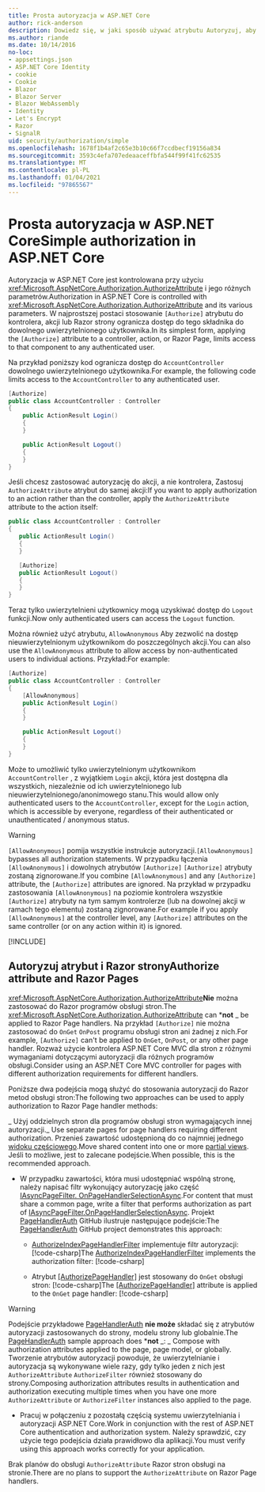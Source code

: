 ```yaml
---
title: Prosta autoryzacja w ASP.NET Core
author: rick-anderson
description: Dowiedz się, w jaki sposób używać atrybutu Autoryzuj, aby ograniczyć dostęp do kontrolerów ASP.NET Core i akcji.
ms.author: riande
ms.date: 10/14/2016
no-loc:
- appsettings.json
- ASP.NET Core Identity
- cookie
- Cookie
- Blazor
- Blazor Server
- Blazor WebAssembly
- Identity
- Let's Encrypt
- Razor
- SignalR
uid: security/authorization/simple
ms.openlocfilehash: 1678f1b4af2c65e3b10c66f7ccdbecf19156a834
ms.sourcegitcommit: 3593c4efa707edeaaceffbfa544f99f41fc62535
ms.translationtype: MT
ms.contentlocale: pl-PL
ms.lasthandoff: 01/04/2021
ms.locfileid: "97865567"
---
```

# <a name="simple-authorization-in-aspnet-core"></a><span data-ttu-id="ffc94-103">Prosta autoryzacja w ASP.NET Core</span><span class="sxs-lookup"><span data-stu-id="ffc94-103">Simple authorization in ASP.NET Core</span></span>

<a name="security-authorization-simple"></a>

<span data-ttu-id="ffc94-104">Autoryzacja w ASP.NET Core jest kontrolowana przy użyciu <xref:Microsoft.AspNetCore.Authorization.AuthorizeAttribute> i jego różnych parametrów.</span><span class="sxs-lookup"><span data-stu-id="ffc94-104">Authorization in ASP.NET Core is controlled with <xref:Microsoft.AspNetCore.Authorization.AuthorizeAttribute> and its various parameters.</span></span> <span data-ttu-id="ffc94-105">W najprostszej postaci stosowanie `[Authorize]` atrybutu do kontrolera, akcji lub Razor strony ogranicza dostęp do tego składnika do dowolnego uwierzytelnionego użytkownika.</span><span class="sxs-lookup"><span data-stu-id="ffc94-105">In its simplest form, applying the `[Authorize]` attribute to a controller, action, or Razor Page, limits access to that component to any authenticated user.</span></span>

<span data-ttu-id="ffc94-106">Na przykład poniższy kod ogranicza dostęp do `AccountController` dowolnego uwierzytelnionego użytkownika.</span><span class="sxs-lookup"><span data-stu-id="ffc94-106">For example, the following code limits access to the `AccountController` to any authenticated user.</span></span>

```csharp
[Authorize]
public class AccountController : Controller
{
    public ActionResult Login()
    {
    }

    public ActionResult Logout()
    {
    }
}
```

<span data-ttu-id="ffc94-107">Jeśli chcesz zastosować autoryzację do akcji, a nie kontrolera, Zastosuj `AuthorizeAttribute` atrybut do samej akcji:</span><span class="sxs-lookup"><span data-stu-id="ffc94-107">If you want to apply authorization to an action rather than the controller, apply the `AuthorizeAttribute` attribute to the action itself:</span></span>

```csharp
public class AccountController : Controller
{
   public ActionResult Login()
   {
   }

   [Authorize]
   public ActionResult Logout()
   {
   }
}
```

<span data-ttu-id="ffc94-108">Teraz tylko uwierzytelnieni użytkownicy mogą uzyskiwać dostęp do `Logout` funkcji.</span><span class="sxs-lookup"><span data-stu-id="ffc94-108">Now only authenticated users can access the `Logout` function.</span></span>

<span data-ttu-id="ffc94-109">Można również użyć atrybutu, `AllowAnonymous` Aby zezwolić na dostęp nieuwierzytelnionym użytkownikom do poszczególnych akcji.</span><span class="sxs-lookup"><span data-stu-id="ffc94-109">You can also use the `AllowAnonymous` attribute to allow access by non-authenticated users to individual actions.</span></span> <span data-ttu-id="ffc94-110">Przykład:</span><span class="sxs-lookup"><span data-stu-id="ffc94-110">For example:</span></span>

```csharp
[Authorize]
public class AccountController : Controller
{
    [AllowAnonymous]
    public ActionResult Login()
    {
    }

    public ActionResult Logout()
    {
    }
}
```

<span data-ttu-id="ffc94-111">Może to umożliwić tylko uwierzytelnionym użytkownikom `AccountController` , z wyjątkiem `Login` akcji, która jest dostępna dla wszystkich, niezależnie od ich uwierzytelnionego lub nieuwierzytelnionego/anonimowego stanu.</span><span class="sxs-lookup"><span data-stu-id="ffc94-111">This would allow only authenticated users to the `AccountController`, except for the `Login` action, which is accessible by everyone, regardless of their authenticated or unauthenticated / anonymous status.</span></span>

> [!WARNING]
> <span data-ttu-id="ffc94-112">`[AllowAnonymous]` pomija wszystkie instrukcje autoryzacji.</span><span class="sxs-lookup"><span data-stu-id="ffc94-112">`[AllowAnonymous]` bypasses all authorization statements.</span></span> <span data-ttu-id="ffc94-113">W przypadku łączenia `[AllowAnonymous]` i dowolnych atrybutów `[Authorize]` `[Authorize]` atrybuty zostaną zignorowane.</span><span class="sxs-lookup"><span data-stu-id="ffc94-113">If you combine `[AllowAnonymous]` and any `[Authorize]` attribute, the `[Authorize]` attributes are ignored.</span></span> <span data-ttu-id="ffc94-114">Na przykład w przypadku zastosowania `[AllowAnonymous]` na poziomie kontrolera wszystkie `[Authorize]` atrybuty na tym samym kontrolerze (lub na dowolnej akcji w ramach tego elementu) zostaną zignorowane.</span><span class="sxs-lookup"><span data-stu-id="ffc94-114">For example if you apply `[AllowAnonymous]` at the controller level, any `[Authorize]` attributes on the same controller (or on any action within it) is ignored.</span></span>

[!INCLUDE[](~/includes/requireAuth.md)]

<a name="aarp"></a>

## <a name="authorize-attribute-and-no-locrazor-pages"></a><span data-ttu-id="ffc94-115">Autoryzuj atrybut i Razor strony</span><span class="sxs-lookup"><span data-stu-id="ffc94-115">Authorize attribute and Razor Pages</span></span>

<span data-ttu-id="ffc94-116"><xref:Microsoft.AspNetCore.Authorization.AuthorizeAttribute>**Nie** można zastosować do Razor programów obsługi stron.</span><span class="sxs-lookup"><span data-stu-id="ffc94-116">The <xref:Microsoft.AspNetCore.Authorization.AuthorizeAttribute> can \***not** _ be applied to Razor Page handlers.</span></span> <span data-ttu-id="ffc94-117">Na przykład `[Authorize]` nie można zastosować do `OnGet` `OnPost` programu obsługi stron ani żadnej z nich.</span><span class="sxs-lookup"><span data-stu-id="ffc94-117">For example, `[Authorize]` can't be applied to `OnGet`, `OnPost`, or any other page handler.</span></span> <span data-ttu-id="ffc94-118">Rozważ użycie kontrolera ASP.NET Core MVC dla stron z różnymi wymaganiami dotyczącymi autoryzacji dla różnych programów obsługi.</span><span class="sxs-lookup"><span data-stu-id="ffc94-118">Consider using an ASP.NET Core MVC controller for pages with different authorization requirements for different handlers.</span></span>

<span data-ttu-id="ffc94-119">Poniższe dwa podejścia mogą służyć do stosowania autoryzacji do Razor metod obsługi stron:</span><span class="sxs-lookup"><span data-stu-id="ffc94-119">The following two approaches can be used to apply authorization to Razor Page handler methods:</span></span>

<span data-ttu-id="ffc94-120">_ Użyj oddzielnych stron dla programów obsługi stron wymagających innej autoryzacji.</span><span class="sxs-lookup"><span data-stu-id="ffc94-120">_ Use separate pages for page handlers requiring different authorization.</span></span> <span data-ttu-id="ffc94-121">Przenieś zawartość udostępnioną do co najmniej jednego [widoku częściowego](xref:mvc/views/partial).</span><span class="sxs-lookup"><span data-stu-id="ffc94-121">Move shared content into one or more [partial views](xref:mvc/views/partial).</span></span> <span data-ttu-id="ffc94-122">Jeśli to możliwe, jest to zalecane podejście.</span><span class="sxs-lookup"><span data-stu-id="ffc94-122">When possible, this is the recommended approach.</span></span>
* <span data-ttu-id="ffc94-123">W przypadku zawartości, która musi udostępniać wspólną stronę, należy napisać filtr wykonujący autoryzację jako część [IAsyncPageFilter. OnPageHandlerSelectionAsync](xref:Microsoft.AspNetCore.Mvc.Filters.IAsyncPageFilter.OnPageHandlerSelectionAsync%2A).</span><span class="sxs-lookup"><span data-stu-id="ffc94-123">For content that must share a common page, write a filter that performs authorization as part of [IAsyncPageFilter.OnPageHandlerSelectionAsync](xref:Microsoft.AspNetCore.Mvc.Filters.IAsyncPageFilter.OnPageHandlerSelectionAsync%2A).</span></span> <span data-ttu-id="ffc94-124">Projekt [PageHandlerAuth](https://github.com/dotnet/AspNetCore.Docs/tree/master/aspnetcore/security/authorization/simple/samples/3.1/PageHandlerAuth) GitHub ilustruje następujące podejście:</span><span class="sxs-lookup"><span data-stu-id="ffc94-124">The [PageHandlerAuth](https://github.com/dotnet/AspNetCore.Docs/tree/master/aspnetcore/security/authorization/simple/samples/3.1/PageHandlerAuth) GitHub project demonstrates this approach:</span></span>
  * <span data-ttu-id="ffc94-125">[AuthorizeIndexPageHandlerFilter](https://github.com/dotnet/AspNetCore.Docs/blob/master/aspnetcore/security/authorization/simple/samples/3.1/PageHandlerAuth/AuthorizeIndexPageHandlerFilter.cs) implementuje filtr autoryzacji:[!code-csharp[](~/security/authorization/simple/samples/3.1/PageHandlerAuth/Pages/Index.cshtml.cs?name=snippet)]</span><span class="sxs-lookup"><span data-stu-id="ffc94-125">The [AuthorizeIndexPageHandlerFilter](https://github.com/dotnet/AspNetCore.Docs/blob/master/aspnetcore/security/authorization/simple/samples/3.1/PageHandlerAuth/AuthorizeIndexPageHandlerFilter.cs) implements the authorization filter: [!code-csharp[](~/security/authorization/simple/samples/3.1/PageHandlerAuth/Pages/Index.cshtml.cs?name=snippet)]</span></span>

  * <span data-ttu-id="ffc94-126">Atrybut [[AuthorizePageHandler]](https://github.com/dotnet/AspNetCore.Docs/tree/master/aspnetcore/security/authorization/simple/samples/3.1/PageHandlerAuth/Pages/Index.cshtml.cs#L16) jest stosowany do `OnGet` obsługi stron: [!code-csharp[](~/security/authorization/simple/samples/3.1/PageHandlerAuth/AuthorizeIndexPageHandlerFilter.cs?name=snippet)]</span><span class="sxs-lookup"><span data-stu-id="ffc94-126">The [[AuthorizePageHandler]](https://github.com/dotnet/AspNetCore.Docs/tree/master/aspnetcore/security/authorization/simple/samples/3.1/PageHandlerAuth/Pages/Index.cshtml.cs#L16) attribute is applied to the `OnGet` page handler: [!code-csharp[](~/security/authorization/simple/samples/3.1/PageHandlerAuth/AuthorizeIndexPageHandlerFilter.cs?name=snippet)]</span></span>

> [!WARNING]
> <span data-ttu-id="ffc94-127">Podejście przykładowe [PageHandlerAuth](https://github.com/pranavkm/PageHandlerAuth) **nie może** składać się z atrybutów autoryzacji zastosowanych do strony, modelu strony lub globalnie.</span><span class="sxs-lookup"><span data-stu-id="ffc94-127">The [PageHandlerAuth](https://github.com/pranavkm/PageHandlerAuth) sample approach does \***not** _: _ Compose with authorization attributes applied to the page, page model, or globally.</span></span> <span data-ttu-id="ffc94-128">Tworzenie atrybutów autoryzacji powoduje, że uwierzytelnianie i autoryzacja są wykonywane wiele razy, gdy tylko jeden z nich jest `AuthorizeAttribute` `AuthorizeFilter` również stosowany do strony.</span><span class="sxs-lookup"><span data-stu-id="ffc94-128">Composing authorization attributes results in authentication and authorization executing multiple times when you have one more `AuthorizeAttribute` or `AuthorizeFilter` instances also applied to the page.</span></span>
> * <span data-ttu-id="ffc94-129">Pracuj w połączeniu z pozostałą częścią systemu uwierzytelniania i autoryzacji ASP.NET Core.</span><span class="sxs-lookup"><span data-stu-id="ffc94-129">Work in conjunction with the rest of ASP.NET Core authentication and authorization system.</span></span> <span data-ttu-id="ffc94-130">Należy sprawdzić, czy użycie tego podejścia działa prawidłowo dla aplikacji.</span><span class="sxs-lookup"><span data-stu-id="ffc94-130">You must verify using this approach works correctly for your application.</span></span>

<span data-ttu-id="ffc94-131">Brak planów do obsługi `AuthorizeAttribute` Razor stron obsługi na stronie.</span><span class="sxs-lookup"><span data-stu-id="ffc94-131">There are no plans to support the `AuthorizeAttribute` on Razor Page handlers.</span></span> 
